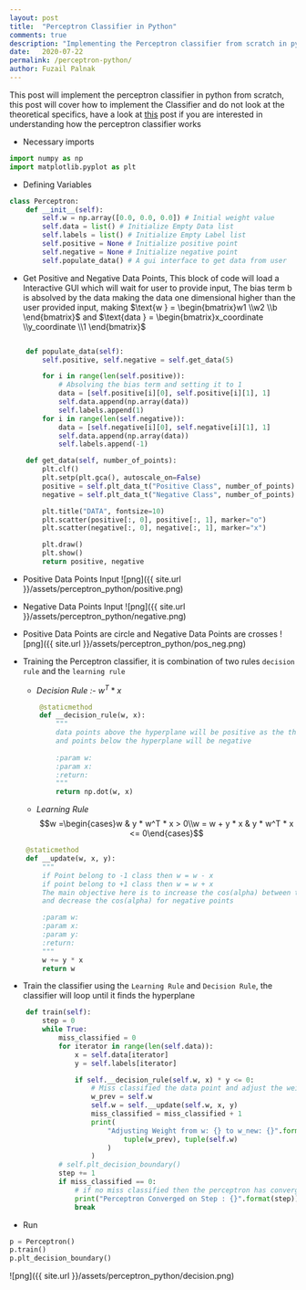 ```yaml
---
layout: post
title:  "Perceptron Classifier in Python"
comments: true
description: "Implementing the Perceptron classifier from scratch in python"
date:   2020-07-22
permalink: /perceptron-python/
author: Fuzail Palnak
---
```


This post will implement the perceptron classifier in python from scratch, this post will cover how to implement the 
Classifier and do not look at the theoretical specifics, have a look at [this](https://fuzailpalnak.github.io/perceptron/) post if you are interested in
understanding how the perceptron classifier works

- Necessary imports 
```python
import numpy as np
import matplotlib.pyplot as plt
```
- Defining Variables
```python
class Perceptron:
    def __init__(self):
        self.w = np.array([0.0, 0.0, 0.0]) # Initial weight value
        self.data = list() # Initialize Empty Data list
        self.labels = list() # Initialize Empty Label list
        self.positive = None # Initialize positive point
        self.negative = None # Initialize negative point
        self.populate_data() # A gui interface to get data from user
```

- Get Positive and Negative Data Points, This block of code will load a Interactive GUI which will wait for user to 
provide input, The bias term b is absolved by the data making the data one dimensional higher than the user provided input, making
$\text{w } = \begin{bmatrix}w1 \\w2 \\b  \end{bmatrix}$ and $\text{data } = \begin{bmatrix}x_coordinate \\y_coordinate \\1  \end{bmatrix}$
```python

    def populate_data(self):
        self.positive, self.negative = self.get_data(5)

        for i in range(len(self.positive)):
            # Absolving the bias term and setting it to 1
            data = [self.positive[i][0], self.positive[i][1], 1]
            self.data.append(np.array(data))
            self.labels.append(1)
        for i in range(len(self.negative)):
            data = [self.negative[i][0], self.negative[i][1], 1]
            self.data.append(np.array(data))
            self.labels.append(-1)

    def get_data(self, number_of_points):
        plt.clf()
        plt.setp(plt.gca(), autoscale_on=False)
        positive = self.plt_data_t("Positive Class", number_of_points)
        negative = self.plt_data_t("Negative Class", number_of_points)

        plt.title("DATA", fontsize=10)
        plt.scatter(positive[:, 0], positive[:, 1], marker="o")
        plt.scatter(negative[:, 0], negative[:, 1], marker="x")

        plt.draw()
        plt.show()
        return positive, negative
```
- Positive Data Points Input
![png]({{ site.url }}/assets/perceptron_python/positive.png)

- Negative Data Points Input
![png]({{ site.url }}/assets/perceptron_python/negative.png)

- Positive Data Points are circle and Negative Data Points are crosses
![png]({{ site.url }}/assets/perceptron_python/pos_neg.png)

        
- Training the Perceptron classifier, it is combination of two rules `decision rule` and the `learning rule`

    - *Decision Rule :-* $w^T * x$ 
    ```python
        @staticmethod
        def __decision_rule(w, x):
            """
            data points above the hyperplane will be positive as the theta will be [0, 90] with respect to self.w
            and points below the hyperplane will be negative
            
            :param w:
            :param x:
            :return:
            """
            return np.dot(w, x)
    ```

    - *Learning Rule* $$w =\begin{cases}w & y * w^T * x > 0\\w = w + y * x & y * w^T * x <= 0\end{cases}$$  
```python
    @staticmethod
    def __update(w, x, y):
        """
        if Point belong to -1 class then w = w - x
        if point belong to +1 class then w = w + x
        The main objective here is to increase the cos(alpha) between the weight vector and the positive data points
        and decrease the cos(alpha) for negative points

        :param w:
        :param x:
        :param y:
        :return:
        """
        w += y * x
        return w
```
  
- Train the classifier using the `Learning Rule` and `Decision Rule`, the classifier will loop until it finds the
hyperplane
```python
    def train(self):
        step = 0
        while True:
            miss_classified = 0
            for iterator in range(len(self.data)):
                x = self.data[iterator]
                y = self.labels[iterator]

                if self.__decision_rule(self.w, x) * y <= 0:
                    # Miss classified the data point and adjust the weight
                    w_prev = self.w
                    self.w = self.__update(self.w, x, y)
                    miss_classified = miss_classified + 1
                    print(
                        "Adjusting Weight from w: {} to w_new: {}".format(
                            tuple(w_prev), tuple(self.w)
                        )
                    )
            # self.plt_decision_boundary()
            step += 1
            if miss_classified == 0:
                # if no miss classified then the perceptron has converged and found a hyperplane
                print("Perceptron Converged on Step : {}".format(step))
                break
```

- Run
```python
p = Perceptron()
p.train()
p.plt_decision_boundary()
```
![png]({{ site.url }}/assets/perceptron_python/decision.png)







